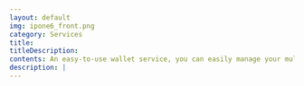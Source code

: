 ```yaml
---
layout: default
img: ipone6_front.png
category: Services
title: 
titleDescription: 
contents: An easy-to-use wallet service, you can easily manage your multi-blockchain assets.
description: |
---
```

